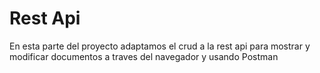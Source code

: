# Rest Api

En esta parte del proyecto adaptamos el crud a la rest api para 
mostrar y modificar documentos a traves del navegador y usando
Postman
